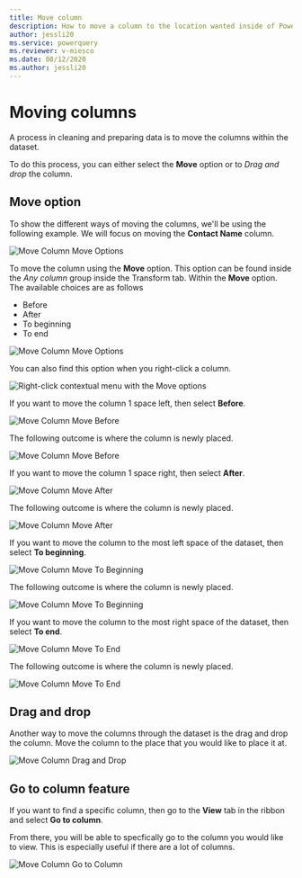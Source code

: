 ```yaml
---
title: Move column
description: How to move a column to the location wanted inside of Power Query.
author: jessli20
ms.service: powerquery
ms.reviewer: v-miesco
ms.date: 08/12/2020
ms.author: jessli20
---
```


# Moving columns

A process in cleaning and preparing data is to move the columns within the dataset. 

To do this process, you can either select the **Move** option or to *Drag and drop* the column.


## Move option

To show the different ways of moving the columns, we'll be using the following example.
We will focus on moving the **Contact Name** column.

![Move Column Move Options](images/move-column-before.png)

To move the column using the **Move** option. This option can be found inside the *Any column* group inside the Transform tab. Within the **Move** option. The available choices are as follows
* Before
* After
* To beginning 
* To end

![Move Column Move Options](images/move-column-move-options.png)

You can also find this option when you right-click a column.

![Right-click contextual menu with the Move options](images/move-column-move-options-right-click.png)

If you want to move the column 1 space left, then select **Before**.

![Move Column Move Before](images/move-column-move-before.png)

The following outcome is where the column is newly placed.

![Move Column Move Before](images/move-column-move-before-done.png)


If you want to move the column 1 space right, then select **After**.

![Move Column Move After](images/move-column-move-after.png)

The following outcome is where the column is newly placed.

![Move Column Move After](images/move-column-move-after-done.png)


If you want to move the column to the most left space of the dataset, then select **To beginning**.

![Move Column Move To Beginning](images/move-column-move-to-beginning.png)

The following outcome is where the column is newly placed.

![Move Column Move To Beginning](images/move-column-move-to-beginning-done.png)


If you want to move the column to the most right space of the dataset, then select **To end**.

![Move Column Move To End](images/move-column-move-to-end.png)

The following outcome is where the column is newly placed.

![Move Column Move To End](images/move-column-move-to-end-done.png)


## Drag and drop

Another way to move the columns through the dataset is the drag and drop the column.
Move the column to the place that you would like to place it at.

![Move Column Drag and Drop](images/move-column-drag-and-drop.png)

## Go to column feature

If you want to find a specific column, then go to the **View** tab in the ribbon and select **Go to column**.

From there, you will be able to specfically go to the column you would like to view. This is especially useful if there are a lot of columns.

![Move Column Go to Column](images/move-column-go-to-column.png)

